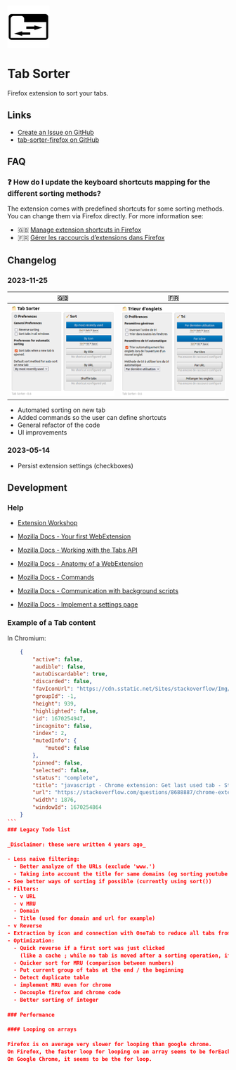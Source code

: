![Tab Sorter icon](icons/icon-96.png)

# Tab Sorter

Firefox extension to sort your tabs.

## Links

- [Create an Issue on GitHub](https://github.com/etienneschalk/tab-sorter-firefox/issues/new)
- [tab-sorter-firefox on GitHub](https://github.com/etienneschalk/tab-sorter-firefox)

## FAQ

### :question: How do I update the keyboard shortcuts mapping for the different sorting methods?

The extension comes with predefined shortcuts for some sorting methods. You can change them via Firefox directly. For more information see:

- :uk: [Manage extension shortcuts in Firefox](https://support.mozilla.org/en-US/kb/manage-extension-shortcuts-firefox)
- :fr: [Gérer les raccourcis d’extensions dans Firefox](https://support.mozilla.org/fr/kb/gerer-raccourcis-extensions-firefox)

## Changelog

### 2023-11-25

| :uk:                                              | :fr:                                              |
| ------------------------------------------------- | ------------------------------------------------- |
| ![Screenshot EN](./screenshots/2023-11-25-en.png) | ![Screenshot FR](./screenshots/2023-11-25-fr.png) |

- Automated sorting on new tab
- Added commands so the user can define shortcuts
- General refactor of the code
- UI improvements

### 2023-05-14

- Persist extension settings (checkboxes)

## Development

### Help

- [Extension Workshop](https://extensionworkshop.com/)

- [Mozilla Docs - Your first WebExtension](https://developer.mozilla.org/en/docs/Mozilla/Add-ons/WebExtensions/Your_first_WebExtension)
- [Mozilla Docs - Working with the Tabs API](https://developer.mozilla.org/en-US/docs/Mozilla/Add-ons/WebExtensions/Working_with_the_Tabs_API)
- [Mozilla Docs - Anatomy of a WebExtension](https://developer.mozilla.org/fr/docs/Mozilla/Add-ons/WebExtensions/Anatomy_of_a_WebExtension#Background_scripts)
- [Mozilla Docs - Commands](https://developer.mozilla.org/fr/docs/Mozilla/Add-ons/WebExtensions/manifest.json/commands)
- [Mozilla Docs - Communication with background scripts](https://developer.mozilla.org/fr/docs/Mozilla/Add-ons/WebExtensions/Content_scripts#Communication_avec_les_scripts_darri%C3%A8re-plan)
- [Mozilla Docs - Implement a settings page](https://developer.mozilla.org/en-US/docs/Mozilla/Add-ons/WebExtensions/Implement_a_settings_page)

### Example of a Tab content

In Chromium:

````json
    {
        "active": false,
        "audible": false,
        "autoDiscardable": true,
        "discarded": false,
        "favIconUrl": "https://cdn.sstatic.net/Sites/stackoverflow/Img/favicon.ico?v=ec617d715196",
        "groupId": -1,
        "height": 939,
        "highlighted": false,
        "id": 1670254947,
        "incognito": false,
        "index": 2,
        "mutedInfo": {
            "muted": false
        },
        "pinned": false,
        "selected": false,
        "status": "complete",
        "title": "javascript - Chrome extension: Get last used tab - Stack Overflow",
        "url": "https://stackoverflow.com/questions/8688887/chrome-extension-get-last-used-tab",
        "width": 1876,
        "windowId": 1670254864
    }
```
### Legacy Todo list

_Disclaimer: these were written 4 years ago_

- Less naive filtering:
  - Better analyze of the URLs (exclude 'www.')
  - Taking into account the title for same domains (eg sorting youtube videos by title and not by id for better human readability)
- See better ways of sorting if possible (currently using sort())
- Filters:
  - v URL
  - v MRU
  - Domain
  - Title (used for domain and url for example)
- v Reverse
- Extraction by icon and connection with OneTab to reduce all tabs from a same domain
- Optimization:
  - Quick reverse if a first sort was just clicked
    (like a cache ; while no tab is moved after a sorting operation, if we choose the same operation but we reverse, we just reverse the tab without sorting all of them once again)
  - Quicker sort for MRU (comparison between numbers)
  - Put current group of tabs at the end / the beginning
  - Detect duplicate table
  - implement MRU even for chrome
  - Decouple firefox and chrome code
  - Better sorting of integer

### Performance

#### Looping on arrays

Firefox is on average very slower for looping than google chrome.
On Firefox, the faster loop for looping on an array seems to be forEach;
On Google Chrome, it seems to be the for loop.
````
